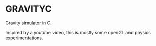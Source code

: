 # GRAVITYC

Gravity simulator in C.

Inspired by a youtube video, this is mostly some openGL and physics experimentations.

